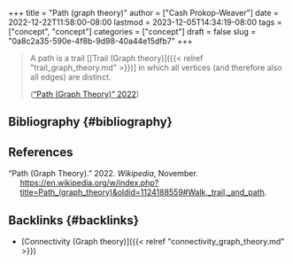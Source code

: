 +++
title = "Path (graph theory)"
author = ["Cash Prokop-Weaver"]
date = 2022-12-22T11:58:00-08:00
lastmod = 2023-12-05T14:34:19-08:00
tags = ["concept", "concept"]
categories = ["concept"]
draft = false
slug = "0a8c2a35-590e-4f8b-9d98-40a44e15dfb7"
+++

> A path is a trail [[Trail (Graph theory)]({{< relref "trail_graph_theory.md" >}})] in which all vertices (and therefore also all edges) are distinct.
>
> (<a href="#citeproc_bib_item_1">“Path (Graph Theory)” 2022</a>)


## Bibliography {#bibliography}

## References

<style>.csl-entry{text-indent: -1.5em; margin-left: 1.5em;}</style><div class="csl-bib-body">
  <div class="csl-entry"><a id="citeproc_bib_item_1"></a>“Path (Graph Theory).” 2022. <i>Wikipedia</i>, November. <a href="https://en.wikipedia.org/w/index.php?title=Path_(graph_theory)&oldid=1124188559#Walk,_trail,_and_path">https://en.wikipedia.org/w/index.php?title=Path_(graph_theory)&#38;oldid=1124188559#Walk,_trail,_and_path</a>.</div>
</div>


## Backlinks {#backlinks}

-   [Connectivity (Graph theory)]({{< relref "connectivity_graph_theory.md" >}})
